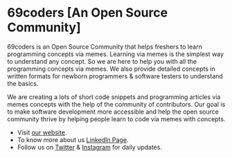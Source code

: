 # 69coders [An Open Source Community]

69coders is an Open Source Community that helps freshers to learn programming concepts via memes. Learning via memes is the simplest way to understand any concept. So we are here to help you with all the programming concepts via memes. We also provide detailed concepts in written formats for newborn programmers & software testers to understand the basics.

We are creating a lots of short code snippets and programming articles via memes concepts with the help of the community of contributors. Our goal is to make software development more accessible and help the open source community thrive by helping people learn to code via memes with concepts. 

* Visit [our website](https://linktr.ee/69coders).
* To know more about us [LinkedIn Page](https://www.linkedin.com/company/69coders/?viewAsMember=true&original_referer=).
* Follow us on [Twitter](https://twitter.com/69coders) & [Instagram](https://www.instagram.com/69coders) for daily updates.
